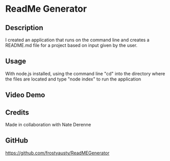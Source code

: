 # ReadMe Generator

## Description
I created an application that runs on the command line and creates a README.md file for a project based on input given by the user.


## Usage
With node.js installed, using the command line "cd" into the directory where the files are located and type "node index" to run the application

## Video Demo


## Credits
Made in collaboration with Nate Derenne

## GitHub
https://github.com/frostyausty/ReadMEGenerator 